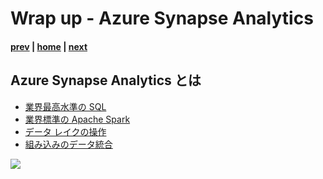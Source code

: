 # Wrap up - Azure Synapse Analytics

#### [prev](./introduction.md) | [home](./readme.md)  | [next](./databasetemplates.md)

## Azure Synapse Analytics とは

*  [業界最高水準の SQL](https://learn.microsoft.com/ja-jp/azure/synapse-analytics/overview-what-is#industry-leading-sql)
*  [業界標準の Apache Spark](https://learn.microsoft.com/ja-jp/azure/synapse-analytics/overview-what-is#industry-standard-apache-spark)
*  [データ レイクの操作](https://learn.microsoft.com/ja-jp/azure/synapse-analytics/overview-what-is#working-with-your-data-lake)
*  [組み込みのデータ統合](https://learn.microsoft.com/ja-jp/azure/synapse-analytics/overview-what-is#built-in-data-integration)

![](/FTALive/SynapseDatabaseTemplates/images/databaseTemplates_azureSynapse.png)